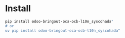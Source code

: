 # Install

```bash
pip install odoo-bringout-oca-ocb-l10n_syscohada"
# or
uv pip install odoo-bringout-oca-ocb-l10n_syscohada"
```
